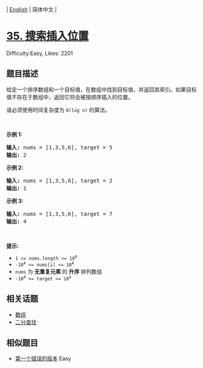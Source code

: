 
| [English](README_EN.md) | 简体中文 |

# [35. 搜索插入位置](https://leetcode.cn/problems/search-insert-position/)
Difficulty:Easy, Likes: 2201

## 题目描述

<p>给定一个排序数组和一个目标值，在数组中找到目标值，并返回其索引。如果目标值不存在于数组中，返回它将会被按顺序插入的位置。</p>

<p>请必须使用时间复杂度为 <code>O(log n)</code> 的算法。</p>

<p>&nbsp;</p>

<p><strong>示例 1:</strong></p>

<pre>
<strong>输入:</strong> nums = [1,3,5,6], target = 5
<strong>输出:</strong> 2
</pre>

<p><strong>示例&nbsp;2:</strong></p>

<pre>
<strong>输入:</strong> nums = [1,3,5,6], target = 2
<strong>输出:</strong> 1
</pre>

<p><strong>示例 3:</strong></p>

<pre>
<strong>输入:</strong> nums = [1,3,5,6], target = 7
<strong>输出:</strong> 4
</pre>

<p>&nbsp;</p>

<p><strong>提示:</strong></p>

<ul>
	<li><code>1 &lt;= nums.length &lt;= 10<sup>4</sup></code></li>
	<li><code>-10<sup>4</sup> &lt;= nums[i] &lt;= 10<sup>4</sup></code></li>
	<li><code>nums</code> 为&nbsp;<strong>无重复元素&nbsp;</strong>的&nbsp;<strong>升序&nbsp;</strong>排列数组</li>
	<li><code>-10<sup>4</sup> &lt;= target &lt;= 10<sup>4</sup></code></li>
</ul>


## 相关话题

- [数组](https://leetcode.cn/tag/array/)
- [二分查找](https://leetcode.cn/tag/binary-search/)

## 相似题目

- [第一个错误的版本](../first-bad-version/README.md) Easy 
